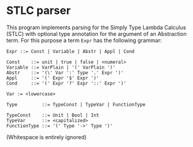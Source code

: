 # STLC parser

This program implements parsing for the Simply Type Lambda Calculus (STLC) with optional type annotation for the argument of an Abstraction term. For this purpose a term `Expr` has the following grammar:

```
Expr ::= Const | Variable | Abstr | Appl | Cond

Const    ::= unit | true | false | <numeral>
Variable ::= VarPlain | '(' VarPlain ')'
Abstr    ::= '(\' Var ':' Type '.' Expr ')'
Appl     ::= '(' Expr '$' Expr ')'
Cond     ::= '(' Expr '?' Expr '::' Expr ')'

Var := <lowercase>

Type         ::= TypeConst | TypeVar | FunctionType

TypeConst    ::= Unit | Bool | Int
TypeVar      ::= <capitalized>
FunctionType ::= '(' Type '->' Type ')'
```

(Whitespace is entirely ignored)

